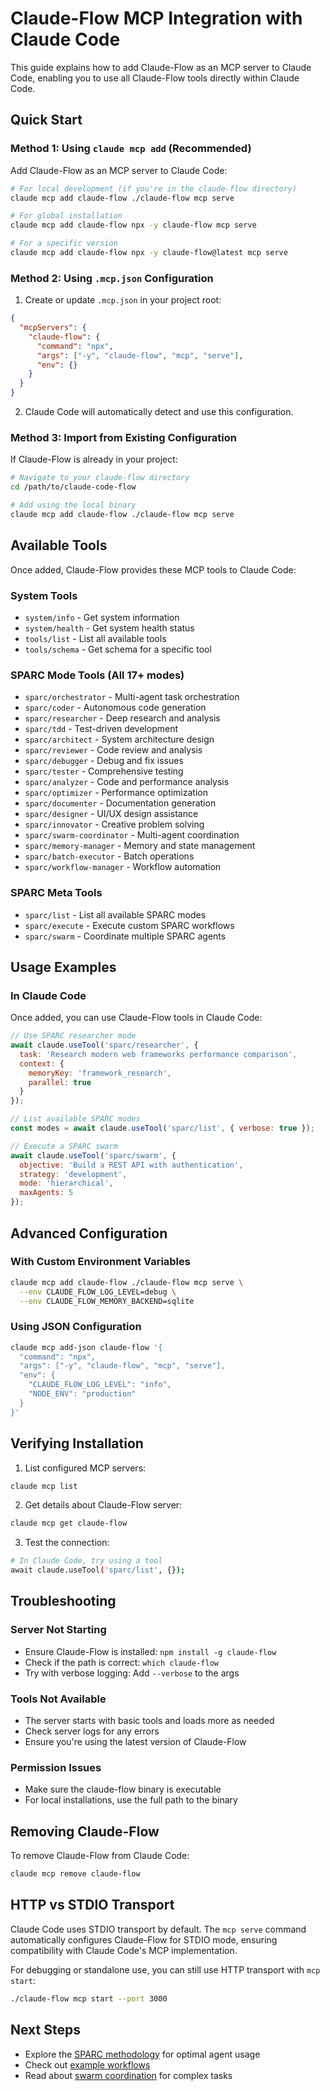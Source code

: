 # Claude-Flow MCP Integration with Claude Code

This guide explains how to add Claude-Flow as an MCP server to Claude Code, enabling you to use all Claude-Flow tools directly within Claude Code.

## Quick Start

### Method 1: Using `claude mcp add` (Recommended)

Add Claude-Flow as an MCP server to Claude Code:

```bash
# For local development (if you're in the claude-flow directory)
claude mcp add claude-flow ./claude-flow mcp serve

# For global installation
claude mcp add claude-flow npx -y claude-flow mcp serve

# For a specific version
claude mcp add claude-flow npx -y claude-flow@latest mcp serve
```

### Method 2: Using `.mcp.json` Configuration

1. Create or update `.mcp.json` in your project root:

```json
{
  "mcpServers": {
    "claude-flow": {
      "command": "npx",
      "args": ["-y", "claude-flow", "mcp", "serve"],
      "env": {}
    }
  }
}
```

2. Claude Code will automatically detect and use this configuration.

### Method 3: Import from Existing Configuration

If Claude-Flow is already in your project:

```bash
# Navigate to your claude-flow directory
cd /path/to/claude-code-flow

# Add using the local binary
claude mcp add claude-flow ./claude-flow mcp serve
```

## Available Tools

Once added, Claude-Flow provides these MCP tools to Claude Code:

### System Tools
- `system/info` - Get system information
- `system/health` - Get system health status
- `tools/list` - List all available tools
- `tools/schema` - Get schema for a specific tool

### SPARC Mode Tools (All 17+ modes)
- `sparc/orchestrator` - Multi-agent task orchestration
- `sparc/coder` - Autonomous code generation
- `sparc/researcher` - Deep research and analysis
- `sparc/tdd` - Test-driven development
- `sparc/architect` - System architecture design
- `sparc/reviewer` - Code review and analysis
- `sparc/debugger` - Debug and fix issues
- `sparc/tester` - Comprehensive testing
- `sparc/analyzer` - Code and performance analysis
- `sparc/optimizer` - Performance optimization
- `sparc/documenter` - Documentation generation
- `sparc/designer` - UI/UX design assistance
- `sparc/innovator` - Creative problem solving
- `sparc/swarm-coordinator` - Multi-agent coordination
- `sparc/memory-manager` - Memory and state management
- `sparc/batch-executor` - Batch operations
- `sparc/workflow-manager` - Workflow automation

### SPARC Meta Tools
- `sparc/list` - List all available SPARC modes
- `sparc/execute` - Execute custom SPARC workflows
- `sparc/swarm` - Coordinate multiple SPARC agents

## Usage Examples

### In Claude Code

Once added, you can use Claude-Flow tools in Claude Code:

```javascript
// Use SPARC researcher mode
await claude.useTool('sparc/researcher', {
  task: 'Research modern web frameworks performance comparison',
  context: {
    memoryKey: 'framework_research',
    parallel: true
  }
});

// List available SPARC modes
const modes = await claude.useTool('sparc/list', { verbose: true });

// Execute a SPARC swarm
await claude.useTool('sparc/swarm', {
  objective: 'Build a REST API with authentication',
  strategy: 'development',
  mode: 'hierarchical',
  maxAgents: 5
});
```

## Advanced Configuration

### With Custom Environment Variables

```bash
claude mcp add claude-flow ./claude-flow mcp serve \
  --env CLAUDE_FLOW_LOG_LEVEL=debug \
  --env CLAUDE_FLOW_MEMORY_BACKEND=sqlite
```

### Using JSON Configuration

```bash
claude mcp add-json claude-flow '{
  "command": "npx",
  "args": ["-y", "claude-flow", "mcp", "serve"],
  "env": {
    "CLAUDE_FLOW_LOG_LEVEL": "info",
    "NODE_ENV": "production"
  }
}'
```

## Verifying Installation

1. List configured MCP servers:
```bash
claude mcp list
```

2. Get details about Claude-Flow server:
```bash
claude mcp get claude-flow
```

3. Test the connection:
```bash
# In Claude Code, try using a tool
await claude.useTool('sparc/list', {});
```

## Troubleshooting

### Server Not Starting
- Ensure Claude-Flow is installed: `npm install -g claude-flow`
- Check if the path is correct: `which claude-flow`
- Try with verbose logging: Add `--verbose` to the args

### Tools Not Available
- The server starts with basic tools and loads more as needed
- Check server logs for any errors
- Ensure you're using the latest version of Claude-Flow

### Permission Issues
- Make sure the claude-flow binary is executable
- For local installations, use the full path to the binary

## Removing Claude-Flow

To remove Claude-Flow from Claude Code:

```bash
claude mcp remove claude-flow
```

## HTTP vs STDIO Transport

Claude Code uses STDIO transport by default. The `mcp serve` command automatically configures Claude-Flow for STDIO mode, ensuring compatibility with Claude Code's MCP implementation.

For debugging or standalone use, you can still use HTTP transport with `mcp start`:
```bash
./claude-flow mcp start --port 3000
```

## Next Steps

- Explore the [SPARC methodology](https://github.com/ruvnet/sparc) for optimal agent usage
- Check out [example workflows](../examples/workflows/) 
- Read about [swarm coordination](./12-swarm.md) for complex tasks